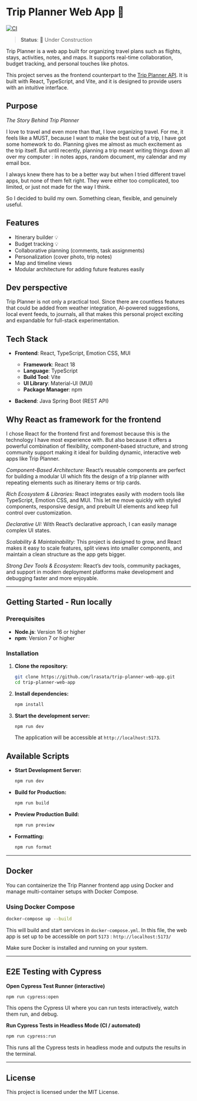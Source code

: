 # Trip Planner Web App 🚧

[![CI](https://github.com/lrasata/trip-planner-web-app/actions/workflows/trip-planner-ci.yml/badge.svg)](https://github.com/lrasata/trip-planner-web-app/actions/workflows/trip-planner-ci.yml)

> **Status**: 🚧 Under Construction

Trip Planner is a web app built for organizing travel plans such as flights, stays, activities, notes,
and maps. It supports real-time collaboration, budget tracking, and personal touches like photos.

This project serves as the frontend counterpart to the [Trip Planner API](https://github.com/lrasata/tripPlannerAPI). It is built with React, TypeScript, and
Vite, and it is designed to provide users with an intuitive interface.

## Purpose

_The Story Behind Trip Planner_

I love to travel and even more than that, I love organizing travel. For me, it feels like a MUST, because I want to
make the best out of a trip, I have got some homework to do. Planning gives me almost as much excitement as the trip
itself. But until recently, planning a trip meant writing things down all over my computer : in notes apps, random
document, my calendar and my email box.

I always knew there has to be a better way but when I tried different travel apps, but none of them felt right.
They were either too complicated, too limited, or just not made for the way I think.

So I decided to build my own. Something clean, flexible, and genuinely useful.

## Features

- Itinerary builder :bulb:
- Budget tracking :bulb:
- Collaborative planning (comments, task assignments)
- Personalization (cover photo, trip notes)
- Map and timeline views
- Modular architecture for adding future features easily

## Dev perspective

Trip Planner is not only a practical tool. Since there are countless features that could be added from weather integration,
AI-powered suggestions, local event feeds, to journals, all that makes this personal project exciting and expandable for full-stack experimentation.

## Tech Stack

- **Frontend**: React, TypeScript, Emotion CSS, MUI

  - **Framework**: React 18
  - **Language**: TypeScript
  - **Build Tool**: Vite
  - **UI Library**: Material-UI (MUI)
  - **Package Manager**: npm

- **Backend**: Java Spring Boot (REST API)

## Why React as framework for the frontend

I chose React for the frontend first and foremost because this is the technology I have most experience with.
But also because it offers a powerful combination of flexibility, component-based structure, and strong community
support making it ideal for building dynamic, interactive web apps like Trip Planner.

_Component-Based Architecture:_ React’s reusable components are perfect for building a modular UI which fits the
design of a trip planner with repeating elements such as itinerary items or trip cards.

_Rich Ecosystem & Libraries:_ React integrates easily with modern tools like TypeScript, Emotion CSS, and MUI.
This let me move quickly with styled components, responsive design, and prebuilt UI elements and keep full control over
customization.

_Declarative UI:_ With React’s declarative approach, I can easily manage complex UI states.

_Scalability & Maintainability:_ This project is designed to grow, and React makes it easy to scale features,
split views into smaller components, and maintain a clean structure as the app gets bigger.

_Strong Dev Tools & Ecosystem:_ React’s dev tools, community packages, and support in modern deployment platforms make development and debugging faster and more enjoyable.

---

## Getting Started - Run locally

### Prerequisites

- **Node.js**: Version 16 or higher
- **npm**: Version 7 or higher

### Installation

1. **Clone the repository:**

   ```bash
   git clone https://github.com/lrasata/trip-planner-web-app.git
   cd trip-planner-web-app
   ```

2. **Install dependencies:**

   ```bash
   npm install
   ```

3. **Start the development server:**

   ```bash
   npm run dev
   ```

   The application will be accessible at `http://localhost:5173`.

## Available Scripts

- **Start Development Server:**

  ```bash
  npm run dev
  ```

- **Build for Production:**

  ```bash
  npm run build
  ```

- **Preview Production Build:**

  ```bash
  npm run preview
  ```

- **Formatting:**

  ```bash
  npm run format
  ```

---

## Docker

You can containerize the Trip Planner frontend app using Docker and manage multi-container setups with Docker Compose.

### Using Docker Compose

```bash
docker-compose up --build
```

This will build and start services in `docker-compose.yml`. In this file, the web app is set up to be accessible on port `5173` : `http://localhost:5173/`

Make sure Docker is installed and running on your system.

---

## E2E Testing with Cypress

**Open Cypress Test Runner (interactive)**

```bash
npm run cypress:open
```

This opens the Cypress UI where you can run tests interactively, watch them run, and debug.

**Run Cypress Tests in Headless Mode (CI / automated)**

```bash
npm run cypress:run
```

This runs all the Cypress tests in headless mode and outputs the results in the terminal.

---

## License

This project is licensed under the MIT License.
